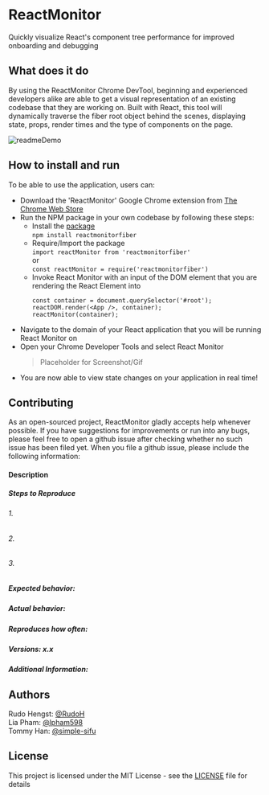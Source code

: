 # ReactMonitor
Quickly visualize React's component tree performance for improved onboarding and debugging

## What does it do
By using the ReactMonitor Chrome DevTool, beginning and experienced developers alike are able to get a visual representation of an existing codebase that they are working on. Built with React, this tool will dynamically traverse the fiber root object behind the scenes, displaying state, props, render times and the type of components on the page.


![readmeDemo](./src/assets/readmeDemo.gif)

## How to install and run
To be able to use the application, users can:
- Download the 'ReactMonitor' Google Chrome extension from [The Chrome Web Store](https://chrome.google.com/webstore/detail/reactmonitor)
- Run the NPM package in your own codebase by following these steps:
  - Install the [package](https://www.npmjs.com/package/reactmonitorfiber)\
  `npm install reactmonitorfiber`
  - Require/Import the package\
  `import reactMonitor from 'reactmonitorfiber'`\
  or\
  `const reactMonitor = require('reactmonitorfiber')`
  - Invoke React Monitor with an input of the DOM element that you are rendering the React Element into
    ```
    const container = document.querySelector('#root');
    reactDOM.render(<App />, container);
    reactMonitor(container);
    ```
- Navigate to the domain of your React application that you will be running React Monitor on
- Open your Chrome Developer Tools and select React Monitor
  > Placeholder for Screenshot/Gif
- You are now able to view state changes on your application in real time!

## Contributing

As an open-sourced project, ReactMonitor gladly accepts help whenever possible. If you have suggestions for improvements or run into any bugs, please feel free to open a github issue after checking whether no such issue has been filed yet. When you file a github issue, please include the following information:

#### Description
##### Steps to Reproduce
###### 1.
###### 2.
###### 3.
##### Expected behavior:
##### Actual behavior:
##### Reproduces how often:
##### Versions: x.x
##### Additional Information:

## Authors

Rudo Hengst: [@RudoH](https://github.com/RudoH)\
Lia Pham:    [@lpham598](https://github.com/lpham598)\
Tommy Han:   [@simple-sifu](https://github.com/simple-sifu)

## License 

This project is licensed under the MIT License - see the [LICENSE](./LICENSE) file for details